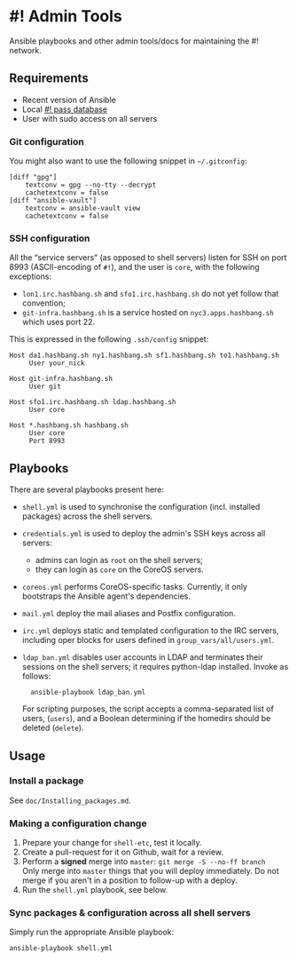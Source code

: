 # #! Admin Tools

Ansible playbooks and other admin tools/docs for maintaining the #! network.


## Requirements

  * Recent version of Ansible
  * Local [#! pass database](https://github.com/hashbang/password-store)
  * User with sudo access on all servers


### Git configuration

You might also want to use the following snippet in `~/.gitconfig`:

	[diff "gpg"]
		textconv = gpg --no-tty --decrypt
		cachetextconv = false
	[diff "ansible-vault"]
		textconv = ansible-vault view
		cachetextconv = false


### SSH configuration

All the “service servers” (as opposed to shell servers) listen for SSH
on port 8993 (ASCII-encoding of `#!`), and the user is `core`, with
the following exceptions:
- `lon1.irc.hashbang.sh` and `sfo1.irc.hashbang.sh`
  do not yet follow that convention;
- `git-infra.hashbang.sh` is a service hosted on `nyc3.apps.hashbang.sh`
  which uses port 22.

This is expressed in the following `.ssh/config` snippet:

	Host da1.hashbang.sh ny1.hashbang.sh sf1.hashbang.sh to1.hashbang.sh
	     User your_nick

	Host git-infra.hashbang.sh
	     User git

	Host sfo1.irc.hashbang.sh ldap.hashbang.sh
	     User core

	Host *.hashbang.sh hashbang.sh
	     User core
	     Port 8993


## Playbooks

There are several playbooks present here:
- `shell.yml` is used to synchronise the configuration (incl. installed packages)
  across the shell servers.
- `credentials.yml` is used to deploy the admin's SSH keys across all servers:
  - admins can login as `root` on the shell servers;
  - they can login as `core` on the CoreOS servers.
- `coreos.yml` performs CoreOS-specific tasks.  Currently, it only bootstraps
  the Ansible agent's dependencies.
- `mail.yml` deploy the mail aliases and Postfix configuration.
- `irc.yml` deploys static and templated configuration to the IRC servers,
  including oper blocks for users defined in `group_vars/all/users.yml`.
- `ldap_ban.yml` disables user accounts in LDAP and terminates their
  sessions on the shell servers; it requires python-ldap installed.
  Invoke as follows:

		ansible-playbook ldap_ban.yml

  For scripting purposes, the script accepts a comma-separated list of users,
  (`users`), and a Boolean determining if the homedirs should be deleted
  (`delete`).


## Usage

### Install a package

See `doc/Installing_packages.md`.


### Making a configuration change

 1. Prepare your change for `shell-etc`, test it locally.
 2. Create a pull-request for it on Github, wait for a review.
 3. Perform a **signed** merge into `master`: `git merge -S --no-ff branch`  
	Only merge into `master` things that you will deploy immediately.
	Do not merge if you aren't in a position to follow-up with a deploy.
 4. Run the `shell.yml` playbook, see below.


### Sync packages & configuration across all shell servers

Simply run the appropriate Ansible playbook:
```bash
ansible-playbook shell.yml
```
